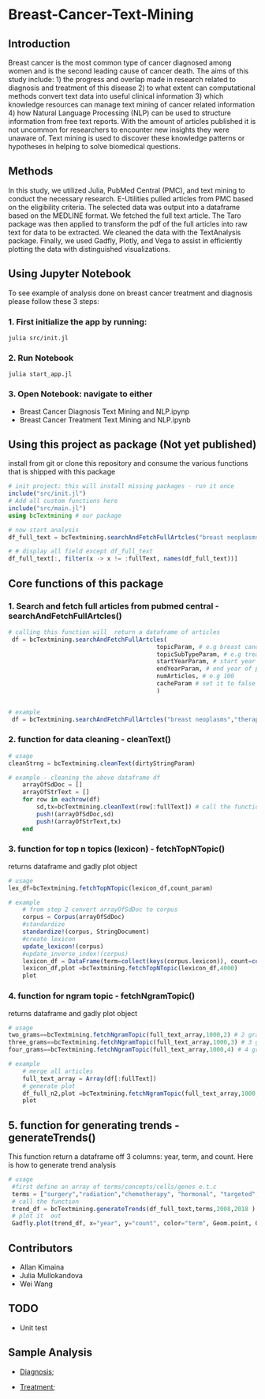 # Breast-Cancer-Text-Mining
## Introduction
Breast cancer is the most common type of cancer diagnosed among women and is the second leading cause of cancer death. The aims of this study include: 1) the progress and overlap made in research related to diagnosis and treatment of this disease 2) to what extent can computational methods convert text data into useful clinical information 3) which knowledge resources can manage text mining of cancer related information 4) how Natural Language Processing (NLP) can be used to structure information from free text reports. With the amount of articles published it is not uncommon for researchers to encounter new insights they were unaware of. Text mining is used to discover these knowledge patterns or hypotheses in helping to solve biomedical questions. 

## Methods
In this study, we utilized Julia, PubMed Central (PMC), and text mining to conduct the necessary research. E-Utilities pulled articles from PMC based on the eligibility criteria. The selected data was output into a dataframe based on the MEDLINE format. We fetched the full text article. The Taro package was then applied to transform the pdf of the full articles into raw text for data to be extracted. We cleaned the data with the TextAnalysis package. Finally, we used Gadfly, Plotly, and Vega to assist in efficiently plotting the data with distinguished visualizations.   


## Using Jupyter Notebook
To see example of analysis done on breast cancer treatment and diagnosis please follow these
3 steps:

### 1. First initialize the app by running:
```
julia src/init.jl
```
### 2. Run Notebook
```
julia start_app.jl
```
### 3. Open Notebook: navigate to either
* Breast Cancer Diagnosis  Text Mining and NLP.ipynp
* Breast Cancer Treatment  Text Mining and NLP.ipynb

## Using this project as package (Not yet published)
install from git or clone  this repository and consume the various functions that
is shipped with this package

``` julia
# init project: this will install missing packages - run it once
include("src/init.jl")
# Add all custom functions here
include("src/main.jl")
using bcTextmining # our package

# now start analysis
df_full_text = bcTextmining.searchAndFetchFullArtcles("breast neoplasms","therapy",2008, 2018,100, true)

# # display all field except df_full_text
df_full_text[:, filter(x -> x != :fullText, names(df_full_text))]
```

## Core functions of this package

### 1. Search and fetch full articles from pubmed central - searchAndFetchFullArtcles()
``` julia
# calling this function will  return a dataframe of articles
 df = bcTextmining.searchAndFetchFullArtcles(
                                          topicParam, # e.g breast cancer (mesh term)
                                          topicSubTypeParam, # e.g treatment (mesh term)
                                          startYearParam, # start year of publication
                                          endYearParam, # end year of publication
                                          numArticles, # e.g 100
                                          cacheParam # set it to false to fetch a fresh
                                          )


# example  
 df = bcTextmining.searchAndFetchFullArtcles("breast neoplasms","therapy",2008, 2018,100, true)
```


### 2. function for data cleaning - cleanText()
```julia
# usage
cleanStrng = bcTextmining.cleanText(dirtyStringParam)

# example - cleaning the above dataframe df
    arrayOfSdDoc = []
    arrayOfStrText = []
    for row in eachrow(df)
        sd,tx=bcTextmining.cleanText(row[:fullText]) # call the function
        push!(arrayOfSdDoc,sd)
        push!(arrayOfStrText,tx)
    end

```

### 3. function for top n topics (lexicon) - fetchTopNTopic()
returns dataframe and gadly plot object
```julia
# usage
lex_df=bcTextmining.fetchTopNTopic(lexicon_df,count_param)

# example
    # from step 2 convert arrayOfSdDoc to corpus
    corpus = Corpus(arrayOfSdDoc)
    #standardize
    standardize!(corpus, StringDocument)
    #create lexicon
    update_lexicon!(corpus)
    #update_inverse_index!(corpus)
    lexicon_df = DataFrame(term=collect(keys(corpus.lexicon)), count=collect(values(corpus.lexicon)))
    lexicon_df,plot =bcTextmining.fetchTopNTopic(lexicon_df,4000)
    plot
```

### 4. function for ngram topic - fetchNgramTopic()
returns dataframe and gadly plot object
```julia
# usage
two_grams==bcTextmining.fetchNgramTopic(full_text_array,1000,2) # 2 grams
three_grams==bcTextmining.fetchNgramTopic(full_text_array,1000,3) # 3 grams
four_grams==bcTextmining.fetchNgramTopic(full_text_array,1000,4) # 4 grams

# example
    # merge all articles
    full_text_array = Array(df[:fullText])
    # generate plot
    df_full_n2,plot =bcTextmining.fetchNgramTopic(full_text_array,1000,2)
    plot


```

## 5. function for generating trends - generateTrends()
This function return a dataframe off 3 columns: year, term, and count.
Here is how to generate trend analysis
```julia
# usage
 #first define an array of terms/concepts/cells/genes e.t.c
 terms = ["surgery","radiation","chemotherapy", "hormonal", "targeted", "systemic"]
 # call the function
 trend_df = bcTextmining.generateTrends(df_full_text,terms,2008,2018 )
 # plot it  out
 Gadfly.plot(trend_df, x="year", y="count", color="term", Geom.point, Geom.line)

```
## Contributors
* Allan Kimaina
* Julia Mullokandova
* Wei Wang

## TODO
* Unit test

## Sample Analysis

* [Diagnosis](output/Breast%20Cancer%20Diagnosis%20Text%20Mining%20and%20NLP.pdf);

* [Treatment](output/Breast%20Cancer%20Treatment%20Text%20Mining%20and%20NLP.pdf);
